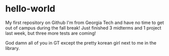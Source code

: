 hello-world
===========

My first repository on Github
I'm from Georgia Tech and have no time to get out of campus during the fall break!
Just finished 3 midterms and 1 project last week, but three more tests are coming!

God damn all of you in GT except the pretty korean girl next to me in the library.
